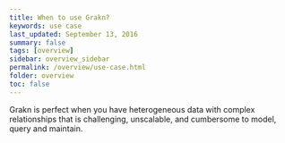 ```yaml
---
title: When to use Grakn?
keywords: use case
last_updated: September 13, 2016
summary: false
tags: [overview]
sidebar: overview_sidebar
permalink: /overview/use-case.html
folder: overview
toc: false
---
```


Grakn is perfect when you have heterogeneous data with complex relationships that is challenging, unscalable, and cumbersome to model, query and maintain.
